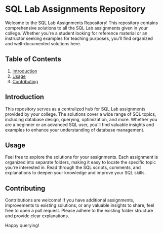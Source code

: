 # SQL Lab Assignments Repository

Welcome to the SQL Lab Assignments Repository! This repository contains comprehensive solutions to all the SQL Lab assignments given in your college. Whether you're a student looking for reference material or an instructor seeking examples for teaching purposes, you'll find organized and well-documented solutions here.

## Table of Contents

1. [Introduction](#introduction)
2. [Usage](#usage)
3. [Contributing](#contributing)

## Introduction

This repository serves as a centralized hub for SQL Lab assignments provided by your college. The solutions cover a wide range of SQL topics, including database design, querying, optimization, and more. Whether you are a beginner or an advanced SQL user, you'll find valuable insights and examples to enhance your understanding of database management.

## Usage

Feel free to explore the solutions for your assignments. Each assignment is organized into separate folders, making it easy to locate the specific topic you're interested in. Read through the SQL scripts, comments, and explanations to deepen your knowledge and improve your SQL skills.

## Contributing

Contributions are welcome! If you have additional assignments, improvements to existing solutions, or any valuable insights to share, feel free to open a pull request. Please adhere to the existing folder structure and provide clear explanations.

Happy querying!
